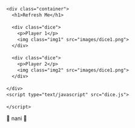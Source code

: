 
<html lang="en" dir="ltr">
  <head>
    <meta charset="utf-8">
    <title>Dicee</title>
    <link rel="stylesheet" href="styles.css">
    <link href="https://fonts.googleapis.com/css?family=Indie+Flower|Lobster" rel="stylesheet">

  </head>
  <body>

    <div class="container">
      <h1>Refresh Me</h1>

      <div class="dice">
        <p>Player 1</p>
        <img class="img1" src="images/dice1.png">
      </div>

      <div class="dice">
        <p>Player 2</p>
        <img class="img2" src="images/dice1.png">
      </div>

    </div>
    <script type="text/javascript" src="dice.js">

    </script>


  </body>

  <footer>
    🎲 nani 🎲
  </footer>
</html>
